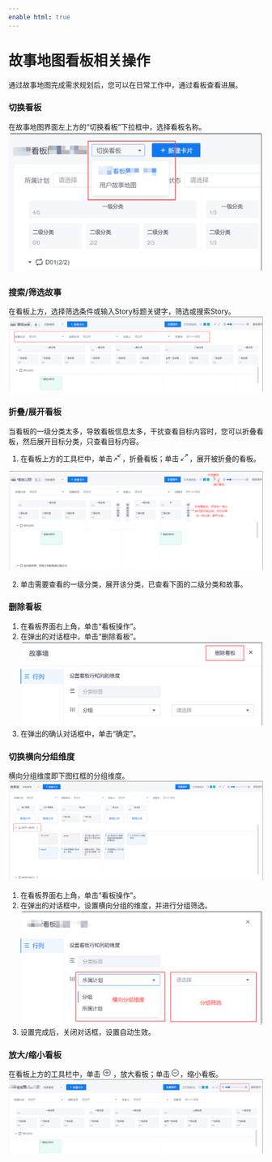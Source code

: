 ```yaml
---
enable html: true
---
```

# 故事地图看板相关操作

通过故事地图完成需求规划后，您可以在日常工作中，通过看板查看进展。

### 切换看板
在故事地图界面左上方的“切换看板”下拉框中，选择看板名称。
<img src="fig/故事地图-切换看板.png" style="zoom:50%">

### 搜索/筛选故事             
在看板上方，选择筛选条件或输入Story标题关键字，筛选或搜索Story。
<img src="fig/故事地图-筛选.png" style="zoom:50%">

### 折叠/展开看板              
当看板的一级分类太多，导致看板信息太多，干扰查看目标内容时，您可以折叠看板，然后展开目标分类，只查看目标内容。
1. 在看板上方的工具栏中，单击![](fig/折叠2.png)，折叠看板；单击![](fig/展开2.png)，展开被折叠的看板。                    
  <img src="fig/故事地图-折叠.png" style="zoom:50%">
  
2. 单击需要查看的一级分类，展开该分类，已查看下面的二级分类和故事。

### 删除看板
1. 在看板界面右上角，单击“看板操作”。
2. 在弹出的对话框中，单击“删除看板”。                    
    <img src="fig/故事地图-删除看板.png" style="zoom:50%">                    
3. 在弹出的确认对话框中，单击“确定”。

### 切换横向分组维度                    
横向分组维度即下图红框的分组维度。     
 <img src="fig/故事地图-横向维度.png" style="zoom:50%">         
1. 在看板界面右上角，单击“看板操作”。
2. 在弹出的对话框中，设置横向分组的维度，并进行分组筛选。                     
    <img src="fig/故事地图-切换泳道.png" style="zoom:50%">                   
3. 设置完成后，关闭对话框，设置自动生效。

### 放大/缩小看板
在看板上方的工具栏中，单击![](fig/add-01.png)，放大看板；单击![](fig/减.png)，缩小看板。
 <img src="fig/故事地图-放大.png" style="zoom:50%">

